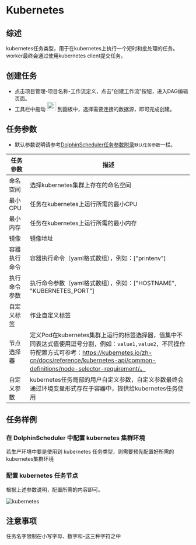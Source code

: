 # Kubernetes

## 综述

kubernetes任务类型，用于在kubernetes上执行一个短时和批处理的任务。worker最终会通过使用kubernetes client提交任务。

## 创建任务

- 点击项目管理-项目名称-工作流定义，点击"创建工作流"按钮，进入DAG编辑页面。
- 工具栏中拖动 <img src="../../../../img/tasks/icons/kubernetes.png" width="25"/> 到画板中，选择需要连接的数据源，即可完成创建。

## 任务参数

[//]: # (TODO: use the commented anchor below once our website template supports this syntax)
[//]: # (- 默认参数说明请参考[DolphinScheduler任务参数附录]&#40;appendix.md#默认任务参数&#41;`默认任务参数`一栏。)

- 默认参数说明请参考[DolphinScheduler任务参数附录](appendix.md)`默认任务参数`一栏。

| **任务参数** |                                                                                        **描述**                                                                                        |
|----------|--------------------------------------------------------------------------------------------------------------------------------------------------------------------------------------|
| 命名空间     | 选择kubernetes集群上存在的命名空间                                                                                                                                                               |
| 最小CPU    | 任务在kubernetes上运行所需的最小CPU                                                                                                                                                             |
| 最小内存     | 任务在kubernetes上运行所需的最小内存                                                                                                                                                              |
| 镜像       | 镜像地址                                                                                                                                                                                 |
| 容器执行命令   | 容器执行命令（yaml格式数组），例如：["printenv"]                                                                                                                                                     |
| 执行命令参数   | 执行命令参数（yaml格式数组），例如：["HOSTNAME", "KUBERNETES_PORT"]                                                                                                                                  |
| 自定义标签    | 作业自定义标签                                                                                                                                                                              |
| 节点选择器    | 定义Pod在kubernetes集群上运行的标签选择器，值集中不同表达式值使用逗号分割，例如：`value1,value2`，不同操作符配置方式可参考：https://kubernetes.io/zh-cn/docs/reference/kubernetes-api/common-definitions/node-selector-requirement/。 |
| 自定义参数    | kubernetes任务局部的用户自定义参数，自定义参数最终会通过环境变量形式存在于容器中，提供给kubernetes任务使用                                                                                                                      |

## 任务样例

### 在 DolphinScheduler 中配置 kubernetes 集群环境

若生产环境中要是使用到 kubernetes 任务类型，则需要预先配置好所需的kubernetes集群环境

### 配置 kubernetes 任务节点

根据上述参数说明，配置所需的内容即可。

![kubernetes](../../../../img/tasks/demo/kubernetes-task-en.png)

## 注意事项

任务名字限制在小写字母、数字和-这三种字符之中
